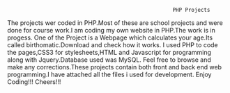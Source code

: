                                                          PHP Projects
The projects wer coded in PHP.Most of these are school projects and were done for course work.I am coding my own website in PHP.The work is in progess.
One of the Project is a Webpage which calculates your age.Its called birthomatic.Download and check how it works.
I used PHP to code the pages,CSS3 for stylesheets,HTML and Javascript for programming along with Jquery.Database used was MySQL.
Feel free to browse and make any corrections.These projects contain both front and back end web programming.I have attached all the files i used for development.
Enjoy Coding!!!
Cheers!!!
